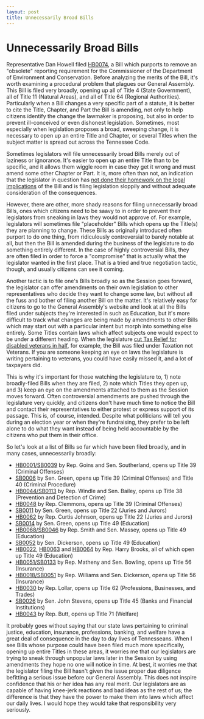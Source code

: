 ```yaml
---
layout: post
title: Unnecessarily Broad Bills
---
```


# Unnecessarily Broad Bills

Representative Dan Howell filed [HB0074](http://wapp.capitol.tn.gov/apps/BillInfo/default.aspx?BillNumber=HB0074&GA=110), a Bill which purports to remove an "obsolete" reporting requirement for the Commissioner of the Department of Environment and Conservation. Before analyzing the merits of the Bill, it's worth examining a procedural problem that plagues our General Assembly. This Bill is filed very broadly, opening up all of Title 4 (State Government), all of Title 11 (Natural Areas), and all of Title 64 (Regional Authorities). Particularly when a Bill changes a very specific part of a statute, it is better to cite the Title, Chapter, and Part the Bill is amending, not only to help citizens identify the change the lawmaker is proposing, but also in order to prevent ill-conceived or even dishonest legislation. Sometimes, most especially when legislation proposes a broad, sweeping change, it is necessary to open up an entire Title and Chapter, or several Titles when the subject matter is spread out across the Tennessee Code. 

Sometimes legislators will file unnecessarily broad Bills merely out of laziness or ignorance. It's easier to open up an entire Title than to be specific, and it allows them wiggle room in case they get it wrong and must amend some other Chapter or Part. It is, more often than not, an indication that the legislator in question has [not done their homework on the legal implications](http://www.sheilabutt.com/rep-sheila-butt-welfare-reform-needed-to-move-tennessee-families-forward/) of the Bill and is filing legislation sloppily and without adequate consideration of the consequences.

However, there are other, more shady reasons for filing unnecessarily broad Bills, ones which citizens need to be saavy to in order to prevent their legislators from sneaking in laws they would not approve of. For example, legislators will sometimes file "placeholder" Bills which opens up the Title(s) they are planning to change. These Bills as originally introduced often purport to do one thing, from ridiculously controversial to barely notable at all, but then the Bill is amended during the business of the legislature to do something entirely different. In the case of highly controversial Bills, they are often filed in order to force a "compromise" that is actually what the legislator wanted in the first place. That is a tried and true negotiation tactic, though, and usually citizens can see it coming.

Another tactic is to file one's Bills broadly so as the Session goes forward, the legislator can offer amendments on their own legislation to other representatives who decide they want to change some law, but without all the fuss and bother of filing another Bill on the matter. It's relatively easy for citizens to go to the General Assembly's website and look at all the Bills filed under subjects they're interested in such as Education, but it's more difficult to track what changes are being made by amendments to other Bills which may start out with a particular intent but morph into something else entirely. Some Titles contain laws which affect subjects one would expect to be under a different heading. When the legislature [cut Tax Relief for disabled veterans in half](http://tennesseeleger.com/2017/01/12/Veteran-Tax-Relief/), for example, the Bill was filed under Taxation not Veterans. If you are someone keeping an eye on laws the legislature is writing pertaining to veterans, you could have easily missed it, and a lot of taxpayers did.

This is why it's important for those watching the legislature to, 1) note broadly-filed Bills when they are filed, 2) note which Titles they open up, and 3) keep an eye on the amendments attached to them as the Session moves forward. Often controversial amendments are pushed through the legislature very quickly, and citizens don't have much time to notice the Bill and contact their representatives to either protest or express support of its passage. This is, of course, intended. Despite what politicians will tell you during an election year or when they're fundraising, they prefer to be left alone to do what they want instead of being held accountable by the citizens who put them in their office.

So let's look at a list of Bills so far which have been filed broadly, and in many cases, unnecessarily broadly:

* [HB0001/SB0039](http://wapp.capitol.tn.gov/apps/BillInfo/default.aspx?BillNumber=HB0001&GA=110) by Rep. Goins and Sen. Southerland, opens up Title 39 (Criminal Offenses)
* [SB0006](http://wapp.capitol.tn.gov/apps/BillInfo/default.aspx?BillNumber=HB0006&GA=110) by Sen. Green, opens up Title 39 (Criminal Offenses) and Title 40 (Criminal Procedure)
* [HB0044/SB0113](http://wapp.capitol.tn.gov/apps/BillInfo/default.aspx?BillNumber=HB0044&GA=110) by Rep. Windle and Sen. Bailey, opens up Title 38 (Prevention and Detection of Crime)
* [HB0048](http://wapp.capitol.tn.gov/apps/BillInfo/default.aspx?BillNumber=HB0048&GA=110) by Rep. Clemmons, opens up Title 39 (Criminal Offenses)
* [SB0011](http://wapp.capitol.tn.gov/apps/BillInfo/default.aspx?BillNumber=SB0011&GA=110) by Sen. Green, opens up Title 22 (Juries and Jurors)
* [HB0062](http://wapp.capitol.tn.gov/apps/BillInfo/default.aspx?BillNumber=HB0062&GA=110) by Rep. Curtis Johnson, opens up Title 22 (Juries and Jurors)
* [SB0014](http://wapp.capitol.tn.gov/apps/BillInfo/default.aspx?BillNumber=SB0014&GA=110) by Sen. Green, opens up Title 49 (Education)
* [HB0068/SB0046](http://wapp.capitol.tn.gov/apps/BillInfo/Default.aspx?BillNumber=HB0068&GA=110) by Rep. Smith and Sen. Massey, opens up Title 49 (Education)
* [SB0052](http://wapp.capitol.tn.gov/apps/BillInfo/default.aspx?BillNumber=SB0052&GA=110) by Sen. Dickerson, opens up Title 49 (Education)
* [HB0022](http://wapp.capitol.tn.gov/apps/BillInfo/default.aspx?BillNumber=HB0022&GA=110), [HB0063](http://wapp.capitol.tn.gov/apps/BillInfo/default.aspx?BillNumber=HB0063&GA=110) and [HB0064](http://wapp.capitol.tn.gov/apps/BillInfo/default.aspx?BillNumber=HB0064&GA=110) by Rep. Harry Brooks, all of which open up Title 49 (Education)
* [HB0051/SB0133](http://wapp.capitol.tn.gov/apps/BillInfo/default.aspx?BillNumber=HB0051&GA=110) by Rep. Matheny and Sen. Bowling, opens up Title 56 (Insurance)
* [HB0018/SB0051](http://wapp.capitol.tn.gov/apps/BillInfo/default.aspx?BillNumber=HB0018&GA=110) by Rep. Williams and Sen. Dickerson, opens up Title 56 (Insurance)
* [HB0030](http://wapp.capitol.tn.gov/apps/BillInfo/default.aspx?BillNumber=HB0030&GA=110) by Rep. Lollar, opens up Title 62 (Professions, Businesses, and Trades)
* [SB0026](http://wapp.capitol.tn.gov/apps/BillInfo/default.aspx?BillNumber=SB0026&GA=110) by Sen. John Stevens, opens up Title 45 (Banks and Financial Institutions)
* [HB0043](http://wapp.capitol.tn.gov/apps/BillInfo/default.aspx?BillNumber=HB0043&GA=110) by Rep. Butt, opens up Title 71 (Welfare)

It probably goes without saying that our state laws pertaining to criminal justice, education, insurance, professions, banking, and welfare have a great deal of consequence in the day to day lives of Tennesseans. When I see Bills whose purpose could have been filed much more specifically, opening up entire Titles in these areas, it worries me that our legislators are trying to sneak through unpopular laws later in the Session by using amendments they hope no one will notice in time. At best, it worries me that the legislator filing the Bill hasn't given the issue proper due diligence befitting a serious issue before our General Assembly. This does not inspire confidence that his or her idea has any real merit. Our legislators are as capable of having knee-jerk reactions and bad ideas as the rest of us; the difference is that they have the power to make them into laws which affect our daily lives. I would hope they would take that responsibility very seriously.




